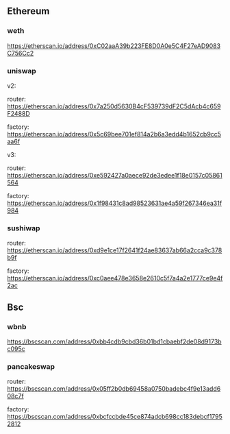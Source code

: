 [//title]: (常用defi地址)
[//englishtitle]: (common-used-defi-address)
[//category]: (defi,ethereum,blockchain)
[//tags]: (defi,ethereum,blockchain)
[//createtime]: (20210519)
[//updatetime]: (20210519)

## Ethereum

### weth

https://etherscan.io/address/0xC02aaA39b223FE8D0A0e5C4F27eAD9083C756Cc2

### uniswap

v2:

router: https://etherscan.io/address/0x7a250d5630B4cF539739dF2C5dAcb4c659F2488D

factory: https://etherscan.io/address/0x5c69bee701ef814a2b6a3edd4b1652cb9cc5aa6f

v3:

router: https://etherscan.io/address/0xe592427a0aece92de3edee1f18e0157c05861564

factory: https://etherscan.io/address/0x1f98431c8ad98523631ae4a59f267346ea31f984

### sushiwap

router: https://etherscan.io/address/0xd9e1ce17f2641f24ae83637ab66a2cca9c378b9f

factory: https://etherscan.io/address/0xc0aee478e3658e2610c5f7a4a2e1777ce9e4f2ac

## Bsc

### wbnb

https://bscscan.com/address/0xbb4cdb9cbd36b01bd1cbaebf2de08d9173bc095c

### pancakeswap

router: https://bscscan.com/address/0x05ff2b0db69458a0750badebc4f9e13add608c7f

factory: https://bscscan.com/address/0xbcfccbde45ce874adcb698cc183debcf17952812
